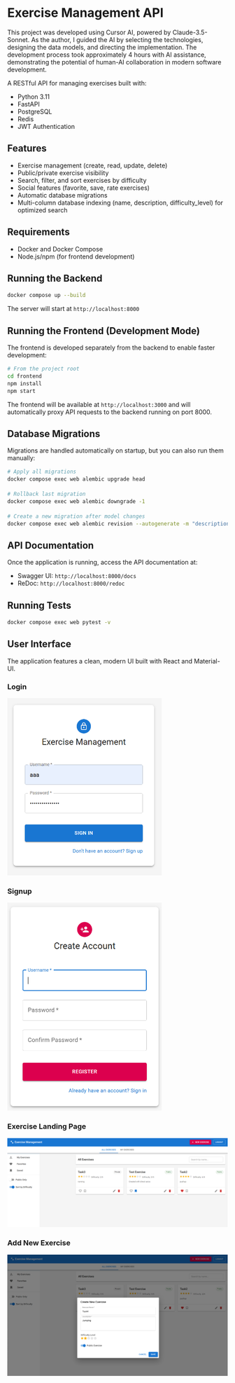 # Exercise Management API

This project was developed using Cursor AI, powered by Claude-3.5-Sonnet. As the author, I guided the AI by selecting the technologies, designing the data models, and directing the implementation. The development process took approximately 4 hours with AI assistance, demonstrating the potential of human-AI collaboration in modern software development.

A RESTful API for managing exercises built with:
- Python 3.11
- FastAPI
- PostgreSQL
- Redis
- JWT Authentication

## Features
- Exercise management (create, read, update, delete)
- Public/private exercise visibility
- Search, filter, and sort exercises by difficulty
- Social features (favorite, save, rate exercises)
- Automatic database migrations
- Multi-column database indexing (name, description, difficulty_level) for optimized search

## Requirements
- Docker and Docker Compose
- Node.js/npm (for frontend development)

## Running the Backend
```bash
docker compose up --build
```

The server will start at `http://localhost:8000`

## Running the Frontend (Development Mode)
The frontend is developed separately from the backend to enable faster development:

```bash
# From the project root
cd frontend
npm install
npm start
```

The frontend will be available at `http://localhost:3000` and will automatically proxy API requests to the backend running on port 8000.

## Database Migrations
Migrations are handled automatically on startup, but you can also run them manually:
```bash
# Apply all migrations
docker compose exec web alembic upgrade head

# Rollback last migration
docker compose exec web alembic downgrade -1

# Create a new migration after model changes
docker compose exec web alembic revision --autogenerate -m "description"
```

## API Documentation
Once the application is running, access the API documentation at:
- Swagger UI: `http://localhost:8000/docs`
- ReDoc: `http://localhost:8000/redoc`

## Running Tests
```bash
docker compose exec web pytest -v
```

## User Interface

The application features a clean, modern UI built with React and Material-UI.

### Login
<img src="media/login.png" width="70%" alt="Login Screen">

### Signup
<img src="media/signup.png" width="70%" alt="Signup Screen">

### Exercise Landing Page
![Landing Page](media/landing.png)

### Add New Exercise
![Add New Exercise](media/add_new.png)

